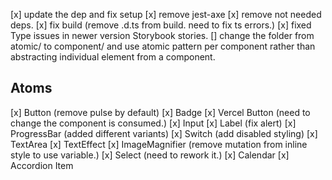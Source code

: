 [x] update the dep and fix setup
[x] remove jest-axe
[x] remove not needed deps.
[x] fix build (remove .d.ts from build. need to fix ts errors.)
[x] fixed Type issues in newer version Storybook stories.
[] change the folder from atomic/ to component/ and use atomic pattern per component rather than abstracting individual element from a component.

## Atoms

[x] Button (remove pulse by default)
[x] Badge
[x] Vercel Button (need to change the component is consumed.)
[x] Input
[x] Label (fix alert)
[x] ProgressBar (added different variants)
[x] Switch (add disabled styling)
[x] TextArea
[x] TextEffect
[x] ImageMagnifier (remove mutation from inline style to use variable.)
[x] Select (need to rework it.)
[x] Calendar
[x] Accordion Item
